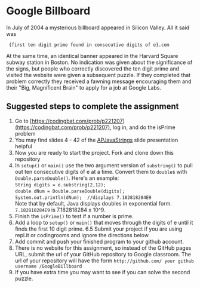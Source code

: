 Google Billboard
==================
In July of 2004 a mysterious billboard appeared in Silicon Valley. All it said was  

     {first ten digit prime found in consecutive digits of e}.com

At the same time, an identical banner appeared in the Harvard Square subway station in Boston. No indication was given about the significance of the signs, but people who correctly discovered the ten digit prime and visited the website were given a subsequent puzzle. If they completed that problem correctly they received a fawning message encouraging them and their "Big, Magnificent Brain" to apply for a job at Google Labs.

Suggested steps to complete the assignment
------------------------------------------
1. Go to [https://codingbat.com/prob/p221207](https://codingbat.com/prob/p221207), log in, and do the isPrime problem
2. You may find slides 4 - 42 of the [APJavaStrings](https://docs.google.com/presentation/d/1BS9pfAvCDXkIX-XV6ghY_bPwi1IN0j_Qa6b7QZgMR3Y/edit?usp=sharing) slide presentation helpful
3. Now you are ready to start the project. Fork and clone down this repository
3. In `setup()` or `main()` use the two argument version of `substring()` to pull out ten consecutive digits of e at a time. Convert them to `double`s with `Double.parseDouble()`. Here's an example:  
     `String digits = e.substring(2,12);`   
     `double dNum = Double.parseDouble(digits);`   
     `System.out.println(dNum);  //displays 7.182818284E9`  
Note that by default, Java displays doubles in exponential form. `7.182818284E9` is 7.182818284 x 10^9.
5. Finish the  `isPrime()`  to test if a number is prime.
6. Add a loop to `setup()` or `main()` that moves through the digits of e until it finds the first 10 digit prime.
6.5 Submit your project if you are using repl.it or codingrooms and ignore the directions below.
7. Add commit and push your finished program to your github account. 
8. There is no website for this assignment, so instead of the GitHub pages URL, submit the url of your GitHub repository to Google classroom. The url of your repository will have the form ```http://github.com/ your github username /GoogleBillboard```
9. If you have extra time you may want to see if you can solve the second puzzle. 
